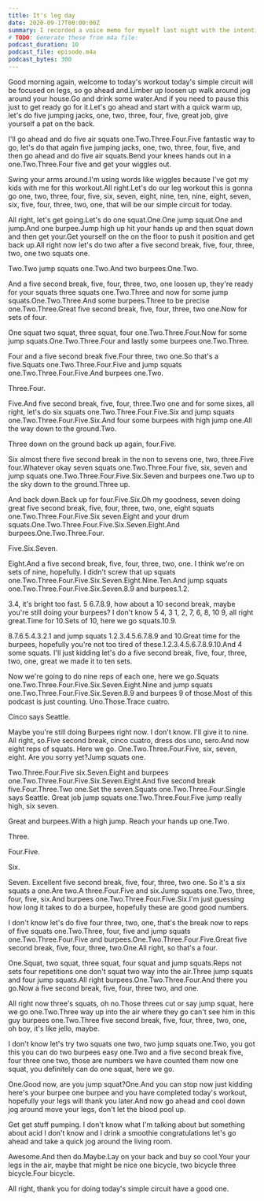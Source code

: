 ```yaml
---
title: It's leg day
date: 2020-09-17T00:00:00Z
summary: I recorded a voice memo for myself last night with the intention of working out this morning. It worked!
# TODO: Generate these from m4a file:
podcast_duration: 10
podcast_file: episode.m4a
podcast_bytes: 300
---
```


Good morning again, welcome to today's workout today's simple circuit will be focused on legs, so go ahead and.Limber up loosen up walk around jog around your house.Go and drink some water.And if you need to pause this just to get ready go for it.Let's go ahead and start with a quick warm up, let's do five jumping jacks, one, two, three, four, five, great job, give yourself a pat on the back. 

I'll go ahead and do five air squats one.Two.Three.Four.Five fantastic way to go, let's do that again five jumping jacks, one, two, three, four, five, and then go ahead and do five air squats.Bend your knees hands out in a one.Two.Three.Four five and get your wiggles out.

Swing your arms around.I'm using words like wiggles because I've got my kids with me for this workout.All right.Let's do our leg workout this is gonna go one, two, three, four, five, six, seven, eight, nine, ten, nine, eight, seven, six, five, four, three, two, one, that will be our simple circuit for today.

All right, let's get going.Let's do one squat.One.One jump squat.One and jump.And one burpee.Jump high up hit your hands up and then squat down and then get your.Get yourself on the on the floor to push it position and get back up.All right now let's do two after a five second break, five, four, three, two, one two squats one.

Two.Two jump squats one.Two.And two burpees.One.Two.

And a five second break, five, four, three, two, one loosen up, they're ready for your squats three squats one.Two.Three and now for some jump squats.One.Two.Three.And some burpees.Three to be precise one.Two.Three.Great five second break, five, four, three, two one.Now for sets of four.

One squat two squat, three squat, four one.Two.Three.Four.Now for some jump squats.One.Two.Three.Four and lastly some burpees one.Two.Three.

Four and a five second break five.Four three, two one.So that's a five.Squats one.Two.Three.Four.Five and jump squats one.Two.Three.Four.Five.And burpees one.Two.

Three.Four.

Five.And five second break, five, four, three.Two one and for some sixes, all right, let's do six squats one.Two.Three.Four.Five.Six and jump squats one.Two.Three.Four.Five.Six.And four some burpees with high jump one.All the way down to the ground.Two.

Three down on the ground back up again, four.Five.

Six almost there five second break in the non to sevens one, two, three.Five four.Whatever okay seven squats one.Two.Three.Four five, six, seven and jump squats one.Two.Three.Four.Five.Six.Seven and burpees one.Two up to the sky down to the ground.Three up.

And back down.Back up for four.Five.Six.Oh my goodness, seven doing great five second break, five, four, three, two, one, eight squats one.Two.Three.Four.Five.Six seven.Eight and your drum squats.One.Two.Three.Four.Five.Six.Seven.Eight.And burpees.One.Two.Three.Four.

Five.Six.Seven.

Eight.And a five second break, five, four, three, two, one. I think we're on sets of nine, hopefully. I didn't screw that up squats one.Two.Three.Four.Five.Six.Seven.Eight.Nine.Ten.And jump squats one.Two.Three.Four.Five.Six.Seven.8.9 and burpees.1.2.

3.4, it's bright too fast. 5 6.7.8.9, how about a 10 second break, maybe you're still doing your burpees? I don't know 5 4, 3 1, 2, 7, 6, 8, 10 9, all right great.Time for 10.Sets of 10, here we go squats.10.9.

8.7.6.5.4.3.2.1 and jump squats 1.2.3.4.5.6.7.8.9 and 10.Great time for the burpees, hopefully you're not too tired of these.1.2.3.4.5.6.7.8.9.10.And 4 some squats. I'll just kidding let's do a five second break, five, four, three, two, one, great we made it to ten sets.

Now we're going to do nine reps of each one, here we go.Squats one.Two.Three.Four.Five.Six.Seven.Eight.Nine and jump squats one.Two.Three.Four.Five.Six.Seven.8.9 and burpees 9 of those.Most of this podcast is just counting. Uno.Those.Trace cuatro. 

Cinco says Seattle.

Maybe you're still doing Burpees right now. I don't know. I'll give it to nine. All right, so.Five second break, cinco cuatro, dress dos uno, sero.And now eight reps of squats. Here we go. One.Two.Three.Four.Five, six, seven, eight. Are you sorry yet?Jump squats one.

Two.Three.Four.Five six.Seven.Eight and burpees one.Two.Three.Four.Five.Six.Seven.Eight.And five second break five.Four.Three.Two one.Set the seven.Squats one.Two.Three.Four.Single says Seattle. Great job jump squats one.Two.Three.Four.Five jump really high, six seven. 

Great and burpees.With a high jump. Reach your hands up one.Two.

Three.

Four.Five.

Six.

Seven. Excellent five second break, five, four, three, two one. So it's a six squats a one.Are two.A three.Four.Five and six.Jump squats one.Two, three, four, five, six.And burpees one.Two.Three.Four.Five.Six.I'm just guessing how long it takes to do a burpee, hopefully these are good good numbers. 

I don't know let's do five four three, two, one, that's the break now to reps of five squats one.Two.Three, four, five and jump squats one.Two.Three.Four.Five and burpees.One.Two.Three.Four.Five.Great five second break, five, four, three, two.One.All right, so that's a four.

One.Squat, two squat, three squat, four squat and jump squats.Reps not sets four repetitions one don't squat two way into the air.Three jump squats and four jump squats.All right burpees.One.Two.Three.Four.And there you go.Now a five second break, five, four, three two, and one.

All right now three's squats, oh no.Those threes cut or say jump squat, here we go one.Two.Three way up into the air where they go can't see him in this guy burpees one.Two.Three five second break, five, four, three, two, one, oh boy, it's like jello, maybe. 

I don't know let's try two squats one two, two jump squats one.Two, you got this you can do two burpees easy one.Two and a five second break five, four three one two, those are numbers we have counted them now one squat, you definitely can do one squat, here we go.

One.Good now, are you jump squat?One.And you can stop now just kidding here's your burpee one burpee and you have completed today's workout, hopefully your legs will thank you later.And now go ahead and cool down jog around move your legs, don't let the blood pool up.

Get get stuff pumping. I don't know what I'm talking about but something about acid I don't know and I drink a smoothie congratulations let's go ahead and take a quick jog around the living room.

Awesome.And then do.Maybe.Lay on your back and buy so cool.Your your legs in the air, maybe that might be nice one bicycle, two bicycle three bicycle.Four bicycle.

All right, thank you for doing today's simple circuit have a good one.